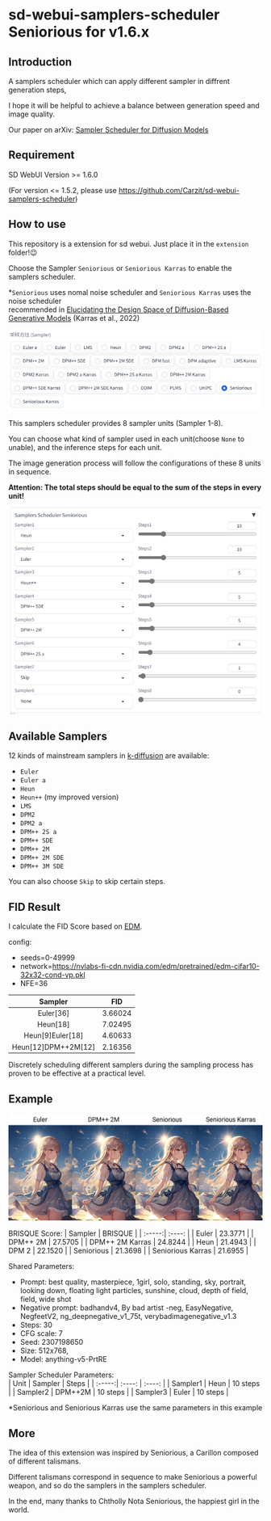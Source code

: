# sd-webui-samplers-scheduler Seniorious for v1.6.x

## Introduction
A samplers scheduler which can apply different sampler in diffrent generation steps,  

I hope it will be helpful to achieve a balance between generation speed and image quality.

Our paper on arXiv: [Sampler Scheduler for Diffusion Models](https://arxiv.org/abs/2311.06845)  

## Requirement
SD WebUI Version >= 1.6.0  

(For version <= 1.5.2, please use https://github.com/Carzit/sd-webui-samplers-scheduler)

## How to use
This repository is a extension for sd webui. Just place it in the `extension` folder!😉  

Choose the Sampler `Seniorious` or `Seniorious Karras` to enable the samplers scheduler.  

*`Seniorious` uses nomal noise scheduler and `Seniorious Karras` uses the noise scheduler  
recommended in [Elucidating the Design Space of Diffusion-Based Generative Models](https://arxiv.org/abs/2206.00364) (Karras et al., 2022)  

![](https://github.com/Carzit/sd-webui-samplers-scheduler/blob/main/images/example0.PNG)


This samplers scheduler provides 8 sampler units (Sampler 1-8). 

You can choose what kind of sampler used in each unit(choose `None` to unable), and the inference steps for each unit.  

The image generation process will follow the configurations of these 8 units in sequence. 

**Attention: The total steps should be equal to the sum of the steps in every unit!**


![](https://github.com/Carzit/sd-webui-samplers-scheduler/blob/main/images/example1.PNG)

## Available Samplers
12 kinds of mainstream samplers in [k-diffusion](https://github.com/crowsonkb/k-diffusion) are available:  

- `Euler`
- `Euler a`
- `Heun`
- `Heun++` (my improved version)
- `LMS`
- `DPM2`
- `DPM2 a`
- `DPM++ 2S a`
- `DPM++ SDE`
- `DPM++ 2M`
- `DPM++ 2M SDE`
- `DPM++ 3M SDE`

You can also choose `Skip` to skip certain steps.

## FID Result
I calculate the FID Score based on [EDM](https://github.com/NVlabs/edm).

config:  
- seeds=0-49999  
- network=https://nvlabs-fi-cdn.nvidia.com/edm/pretrained/edm-cifar10-32x32-cond-vp.pkl  
- NFE=36
  
| Sampler | FID |
| :-----: | :----: |
| Euler[36] | 3.66024 | 
| Heun[18] | 7.02495 |  
| Heun[9]Euler[18] | 4.60633 | 
| Heun[12]DPM++2M[12] | 2.16356 |  

Discretely scheduling different samplers during the sampling process has proven to be effective at a practical level.
  
## Example
![](https://github.com/Carzit/sd-webui-samplers-scheduler/blob/main/images/example2.png)  

BRISQUE Score: 
| Sampler | BRISQUE |
| :-----:| :----: |
| Euler | 23.3771 |
| DPM++ 2M | 27.5705 |
| DPM++ 2M Karras | 24.8244 |
| Heun | 21.4943 |
| DPM 2 | 22.1520 |
| Seniorious | 21.3698 |
| Seniorious Karras | 21.6955 |  

Shared Parameters: 
- Prompt: best quality, masterpiece, 1girl, solo, standing, sky, portrait, looking down, floating light particles, sunshine, cloud, depth of field, field, wide shot
- Negative prompt: badhandv4, By bad artist -neg, EasyNegative, NegfeetV2, ng_deepnegative_v1_75t, verybadimagenegative_v1.3
- Steps: 30
- CFG scale: 7
- Seed: 2307198650
- Size: 512x768,
- Model: anything-v5-PrtRE  

Sampler Scheduler Parameters:  
| Unit | Sampler | Steps |
| :-----:| :----: | :----: |
| Sampler1 | Heun | 10 steps |
| Sampler2 | DPM++2M | 10 steps |
| Sampler3 | Euler | 10 steps |  

*Seniorious and Seniorious Karras use the same parameters in this example

## More
The idea of this extension was inspired by Seniorious, a Carillon composed of different talismans.  

Different talismans correspond in sequence to make Seniorious a powerful weapon, and so do the samplers in the samplers scheduler.  

In the end, many thanks to Chtholly Nota Seniorious, the happiest girl in the world.
